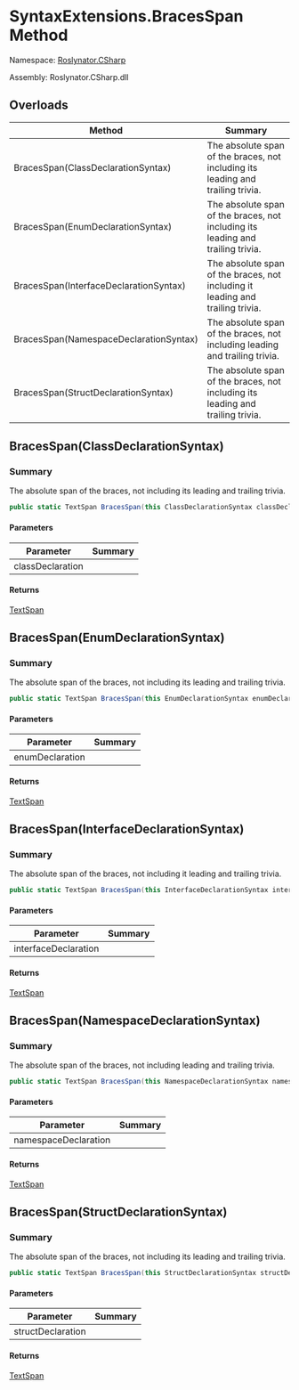 # SyntaxExtensions\.BracesSpan Method

Namespace: [Roslynator.CSharp](../../README.md)

Assembly: Roslynator\.CSharp\.dll

## Overloads

| Method | Summary |
| ------ | ------- |
| BracesSpan\(ClassDeclarationSyntax\) | The absolute span of the braces, not including its leading and trailing trivia\. |
| BracesSpan\(EnumDeclarationSyntax\) | The absolute span of the braces, not including its leading and trailing trivia\. |
| BracesSpan\(InterfaceDeclarationSyntax\) | The absolute span of the braces, not including it leading and trailing trivia\. |
| BracesSpan\(NamespaceDeclarationSyntax\) | The absolute span of the braces, not including leading and trailing trivia\. |
| BracesSpan\(StructDeclarationSyntax\) | The absolute span of the braces, not including its leading and trailing trivia\. |

## BracesSpan\(ClassDeclarationSyntax\)

### Summary

The absolute span of the braces, not including its leading and trailing trivia\.

```csharp
public static TextSpan BracesSpan(this ClassDeclarationSyntax classDeclaration)
```

#### Parameters

| Parameter | Summary |
| --------- | ------- |
| classDeclaration | |

#### Returns

[TextSpan](https://docs.microsoft.com/en-us/dotnet/api/microsoft.codeanalysis.text.textspan)


## BracesSpan\(EnumDeclarationSyntax\)

### Summary

The absolute span of the braces, not including its leading and trailing trivia\.

```csharp
public static TextSpan BracesSpan(this EnumDeclarationSyntax enumDeclaration)
```

#### Parameters

| Parameter | Summary |
| --------- | ------- |
| enumDeclaration | |

#### Returns

[TextSpan](https://docs.microsoft.com/en-us/dotnet/api/microsoft.codeanalysis.text.textspan)


## BracesSpan\(InterfaceDeclarationSyntax\)

### Summary

The absolute span of the braces, not including it leading and trailing trivia\.

```csharp
public static TextSpan BracesSpan(this InterfaceDeclarationSyntax interfaceDeclaration)
```

#### Parameters

| Parameter | Summary |
| --------- | ------- |
| interfaceDeclaration | |

#### Returns

[TextSpan](https://docs.microsoft.com/en-us/dotnet/api/microsoft.codeanalysis.text.textspan)


## BracesSpan\(NamespaceDeclarationSyntax\)

### Summary

The absolute span of the braces, not including leading and trailing trivia\.

```csharp
public static TextSpan BracesSpan(this NamespaceDeclarationSyntax namespaceDeclaration)
```

#### Parameters

| Parameter | Summary |
| --------- | ------- |
| namespaceDeclaration | |

#### Returns

[TextSpan](https://docs.microsoft.com/en-us/dotnet/api/microsoft.codeanalysis.text.textspan)


## BracesSpan\(StructDeclarationSyntax\)

### Summary

The absolute span of the braces, not including its leading and trailing trivia\.

```csharp
public static TextSpan BracesSpan(this StructDeclarationSyntax structDeclaration)
```

#### Parameters

| Parameter | Summary |
| --------- | ------- |
| structDeclaration | |

#### Returns

[TextSpan](https://docs.microsoft.com/en-us/dotnet/api/microsoft.codeanalysis.text.textspan)


